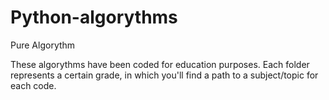# Python-algorythms
Pure Algorythm

These algorythms have been coded for education purposes.
Each folder represents a certain grade, in which you'll find a path to a subject/topic for each code.
